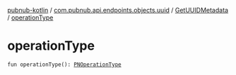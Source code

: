 [pubnub-kotlin](../../index.md) / [com.pubnub.api.endpoints.objects.uuid](../index.md) / [GetUUIDMetadata](index.md) / [operationType](./operation-type.md)

# operationType

`fun operationType(): `[`PNOperationType`](../../com.pubnub.api.enums/-p-n-operation-type/index.md)